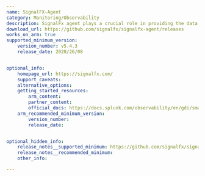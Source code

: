 ```yaml
---
name: SignalFX-Agent 
category: Monitoring/Observability
description: SignalFx agent plays a crucial role in providing the data necessary for comprehensive monitoring and observability, enabling proactive management of modern, dynamic infrastructure environments.
download_url: https://github.com/signalfx/signalfx-agent/releases
works_on_arm: true
supported_minimum_version:
    version_number: v5.4.3
    release_date: 2020/26/08


optional_info:
    homepage_url: https://signalfx.com/
    support_caveats:
    alternative_options:
    getting_started_resources:
        arm_content: 
        partner_content: 
        official_docs: https://docs.splunk.com/observability/en/gdi/smart-agent/smart-agent-resources.html
    arm_recommended_minimum_version:
        version_number:
        release_date: 


optional_hidden_info:
    release_notes__supported_minimum: https://github.com/signalfx/signalfx-agent/releases/tag/v5.4.3
    release_notes__recommended_minimum:
    other_info: 

---
```

